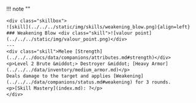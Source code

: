!!! note ""

    <div class="skillbox">
    ![skill](../../../static/img/skills/weakening_blow.png){align=left}
    ### Weakening Blow <div class="skill">![valour point](../../../static/img/valour_point.png)</div>
    ---
    <div class="skill">Melee [Strength](../../../docs/data/companions/attributes.md#strength)</div>
    <p>Level 2 Brute &middot;> Destroyer &middot; [Heavy Armor](../../../data/inventory/medium_armor.md)</p>
    Deals damage to the target and applies [Weakening](../../../data/companions/status.md#weakening) for 3 rounds. 
    <p>[Skill Mastery](index.md): ?</p>
    </div>
